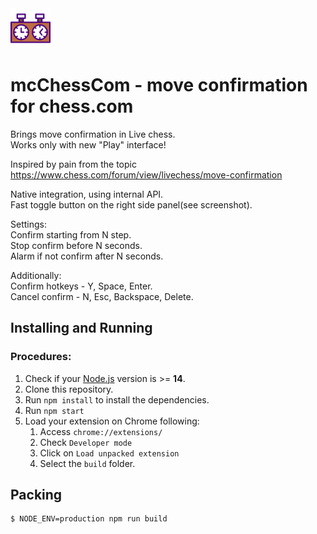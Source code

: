 <img src="src/assets/img/icon-128.png" width="64"/>

# mcChessCom - move confirmation for chess.com
Brings move confirmation in Live chess.  
Works only with new "Play" interface!

Inspired by pain from the topic https://www.chess.com/forum/view/livechess/move-confirmation

Native integration, using internal API.  
Fast toggle button on the right side panel(see screenshot).  

Settings:  
Confirm starting from N step.  
Stop confirm before N seconds.  
Alarm if not confirm after N seconds. 

Additionally:  
Confirm hotkeys - Y, Space, Enter.  
Cancel confirm - N, Esc, Backspace, Delete. 

## Installing and Running

### Procedures:

1. Check if your [Node.js](https://nodejs.org/) version is >= **14**.
2. Clone this repository.
3. Run `npm install` to install the dependencies.
4. Run `npm start`
5. Load your extension on Chrome following:
   1. Access `chrome://extensions/`
   2. Check `Developer mode`
   3. Click on `Load unpacked extension`
   4. Select the `build` folder.

## Packing

```
$ NODE_ENV=production npm run build
```

